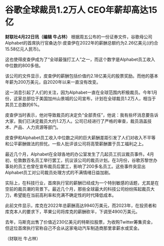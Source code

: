 # 谷歌全球裁员1.2万人 CEO年薪却高达15亿

**财联社4月22日讯（编辑 牛占林）**
根据周五公布的一份证券文件，谷歌母公司Alphabet的首席执行官桑达尔·皮查伊在2022年的薪酬总额约为2.26亿美元((约合15.58亿元人民币)。

这也使得皮查伊成为了“全球最强打工人”之一，而这个数字是Alphabet员工收入中位数的800多倍。

该公司的文件显示，皮查伊的薪酬包括价值约2.18亿美元的股票奖励。而他的基本年薪为200万美元，自2020年以来一直没有改变。

这一消息引起了人们的关注，因为Alphabet一直在全球范围内积极裁员。今年1月份，这家总部位于美国加州山景城的公司宣布，计划在全球裁员1.2万人，相当于其员工总数的6%。

皮查伊当时表示，他对导致裁员的决定负“全部责任”，他说：我有些坏消息要告诉大家，我们已决定裁员大约1.2万人。公司已经进行了严格的审查，裁员涵盖技术、产品、人力资源等部门。

皮查伊和Alphabet员工收入中位数之间的巨大薪酬差距引发了人们对收入不平等和公平薪酬做法的担忧。一些人批评该公司将高管薪酬置于员工福利之上。

最近几个月，Alphabet在全球各地的办公室发生了几起员工抗议裁员事件。4月初，伦敦数百名员工举行罢工，抗议该公司的裁员计划。在3月份，谷歌苏黎世办事处的员工也曾在宣布裁员后罢工，影响了200多名员工。这些事件突显出Alphabet员工对公司裁员处理方式的不满情绪日益加剧。

实际上，在科技行业，首席执行官的薪酬已经成为一个特别敏感的话题，尤其是在空前的裁员潮的背景下。最近几个月，那些全球最大的科技公司纷纷挥起裁员大刀，希望能在当前高利率和充满不确定性的时代降低成本。

此前文件显示，库克在2022年总薪酬高达9940万美元，而2023年，在投资者和库克本人的要求下，苹果公司将库克的薪酬砍半，下调至4900万美元。

去年，马斯克出售了价值近230亿美元的特斯拉股票，为收购Twitter筹集资金，但这位首席执行官称自己不会从这家电动汽车制造商那里拿薪水或奖金。

（财联社 牛占林）

